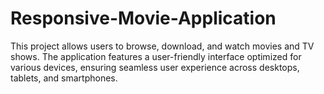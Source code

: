 # Responsive-Movie-Application
This project allows users to browse, download, and watch movies and TV shows. The application features a user-friendly interface
optimized for various devices, ensuring seamless user experience across desktops, tablets, and smartphones.
